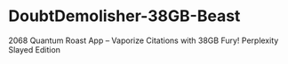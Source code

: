 # DoubtDemolisher-38GB-Beast
2068 Quantum Roast App – Vaporize Citations with 38GB Fury! Perplexity Slayed Edition
